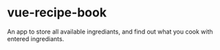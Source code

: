 # vue-recipe-book
An app to store all available ingrediants, and find out what you cook with entered ingrediants.
